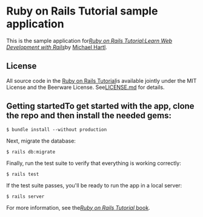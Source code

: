 # Ruby on Rails Tutorial sample application

This is the sample application for[*Ruby on Rails Tutorial:Learn Web Development with Rails*](https://www.railstutorial.org/)by [Michael Hartl](http://www.michaelhartl.com/).

## License

All source code in the [Ruby on Rails Tutorial](https://www.railstutorial.org/)is available jointly under the MIT License and the Beerware License. See[LICENSE.md](LICENSE.md) for details.

## Getting startedTo get started with the app, clone the repo and then install the needed gems:

```
$ bundle install --without production
```

Next, migrate the database:

```
$ rails db:migrate
```

Finally, run the test suite to verify that everything is working correctly:

```
$ rails test
```

If the test suite passes, you'll be ready to run the app in a local server:

```
$ rails server
```

For more information, see the[*Ruby on Rails Tutorial* book](https://www.railstutorial.org/book).
